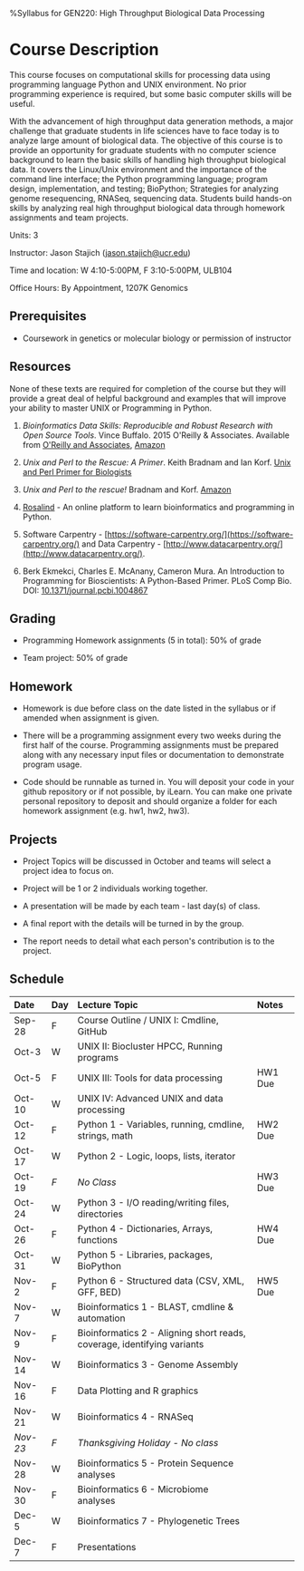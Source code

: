 %Syllabus for GEN220: High Throughput Biological Data Processing

Course Description
==================

This course focuses on computational skills for processing data using
programming language Python and UNIX environment. No prior programming
experience is required, but some basic computer skills will be useful.

With the advancement of high throughput data generation methods, a
major challenge that graduate students in life sciences have to face
today is to analyze large amount of biological data. The objective of
this course is to provide an opportunity for graduate students with no
computer science background to learn the basic skills of handling high
throughput biological data. It covers the Linux/Unix environment and
the importance of the command line interface; the Python programming
language; program design, implementation, and testing; BioPython;
Strategies for analyzing genome resequencing, RNASeq, sequencing data.
Students build hands-on skills by analyzing real high throughput
biological data through homework assignments and team projects.

Units: 3

Instructor: Jason Stajich (jason.stajich@ucr.edu)

Time and location: W 4:10-5:00PM, F 3:10-5:00PM, ULB104

Office Hours: By Appointment, 1207K Genomics

Prerequisites
-------------

* Coursework in genetics or molecular biology or permission of instructor

Resources
---------

None of these texts are required for completion of the course but they
will provide a great deal of helpful background and examples that will
improve your ability to master UNIX or Programming in Python.

   1. _Bioinformatics Data Skills: Reproducible and Robust Research
      with Open Source Tools_. Vince Buffalo. 2015 O'Reilly &
      Associates. Available from [O'Reilly and Associates](http://shop.oreilly.com/product/0636920030157.do), 
      [Amazon](http://amazon.com/Bioinformatics-Data-Skills-Reproducible-Research/dp/1449367372)

   2. _Unix and Perl to the Rescue: A Primer_. Keith Bradnam and Ian
      Korf. [Unix and Perl Primer for Biologists](http://korflab.ucdavis.edu/unix_and_Perl/)

   3. _Unix and Perl to the rescue!_ Bradnam and
      Korf. [Amazon](https://www.amazon.com/gp/product/0521169828?tag=keithbradnamc-20)

   4. [Rosalind](http://rosalind.info/problems/locations/) - An online platform to learn bioinformatics and programming in Python.

   5. Software Carpentry -
      [https://software-carpentry.org/](https://software-carpentry.org/)
      and Data Carpentry - [http://www.datacarpentry.org/](http://www.datacarpentry.org/).

   6. Berk Ekmekci, Charles E. McAnany, Cameron Mura. An Introduction to Programming for Bioscientists: A Python-Based Primer. PLoS Comp Bio. DOI: [10.1371/journal.pcbi.1004867](https://doi.org/10.1371/journal.pcbi.1004867)


Grading
-------

* Programming Homework assignments (5 in total): 50% of grade

* Team project: 50% of grade

Homework
--------

* Homework is due before class on the date listed in the syllabus or if amended when assignment is given.

* There will be a programming assignment every two weeks during the first half of the course. 
  Programming assignments must be prepared along with any necessary input files or documentation to demonstrate program usage.
      
* Code should be runnable as turned in. You will deposit your code in
  your github repository or if not possible, by iLearn. You can make
  one private personal repository to deposit and should organize a
  folder for each homework assignment (e.g. hw1, hw2, hw3).

Projects
--------

* Project Topics will be discussed in October and teams will select a project idea to focus on.

* Project will be 1 or 2 individuals working together.

* A presentation will be made by each team - last day(s) of class.

* A final report with the details will be turned in by the group.

* The report needs to detail what each person's contribution is to the
  project.

Schedule
----------
| Date	| Day |	Lecture Topic	|	Notes
| :------ | :---- | :---------------------- | :------------ |
| Sep-28 |	F	|	Course Outline / UNIX I: Cmdline, GitHub	|	|
| Oct-3	|	W	|	UNIX II: Biocluster HPCC, Running programs	|	|	
| Oct-5	|	F	|	UNIX III: Tools for data processing	| HW1 Due |
| Oct-10	|	W	|	UNIX IV: Advanced UNIX and data processing	|	|
| Oct-12	|	F	|	Python 1 - Variables, running, cmdline, strings, math	| HW2 Due |	
| Oct-17	|	W	|	Python 2 - Logic, loops, lists, iterator	|	|
| Oct-19	|	*F*	|	*No Class* 	| HW3 Due |
| Oct-24	|	W	|	Python 3 - I/O reading/writing files, directories	|	|
| Oct-26	|	F	|	Python 4 - Dictionaries, Arrays, functions	| HW4 Due	|
| Oct-31	|	W	|	Python 5 - Libraries, packages, BioPython	|	|
| Nov-2	|	F	|	Python 6 - Structured data (CSV, XML, GFF, BED)	| HW5 Due	|
| Nov-7	|	W	|	Bioinformatics 1 - BLAST, cmdline & automation	|	|
| Nov-9 |	F	|	Bioinformatics 2 - Aligning short reads, coverage, identifying variants	|	|
| Nov-14	|	W	|	       Bioinformatics 3 - Genome Assembly 	|	
| Nov-16 |	F	|	Data Plotting and R graphics  |	|
| Nov-21	|	W	| Bioinformatics 4 - RNASeq  |	|
| *Nov-23*	|	*F*	|	*Thanksgiving Holiday - No class* |	|
| Nov-28	|	W	| Bioinformatics 5  - Protein Sequence analyses |	|	
| Nov-30	|	F	| Bioinformatics 6  -  Microbiome analyses |		|
| Dec-5	|	W	| Bioinformatics 7 - Phylogenetic Trees | |
| Dec-7	|	F	|	Presentations	|	  |
